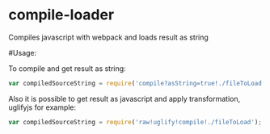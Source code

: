 # compile-loader
Compiles javascript with webpack and loads result as string

#Usage: 

To compile and get result as string:
```js
var compiledSourceString = require('compile?asString=true!./fileToLoad');
```


Also it is possible to get result as javascript and apply transformation, uglifyjs for example:
```js
var compiledSourceString = require('raw!uglify!compile!./fileToLoad');
```